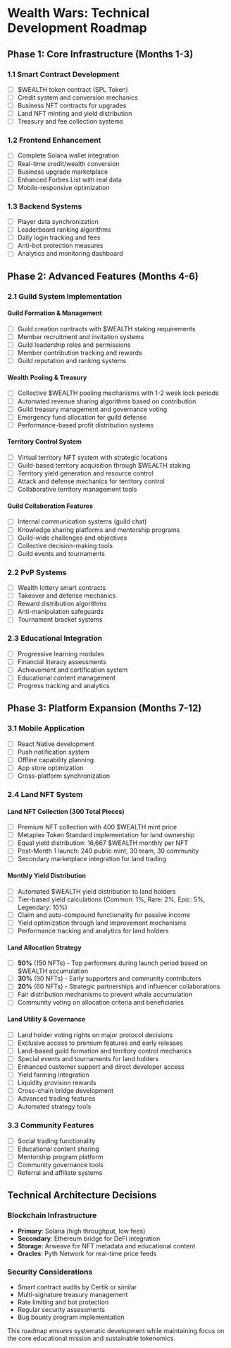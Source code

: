 # Wealth Wars: Technical Development Roadmap

## Phase 1: Core Infrastructure (Months 1-3)

### 1.1 Smart Contract Development
- [ ] $WEALTH token contract (SPL Token)
- [ ] Credit system and conversion mechanics
- [ ] Business NFT contracts for upgrades
- [ ] Land NFT minting and yield distribution
- [ ] Treasury and fee collection systems

### 1.2 Frontend Enhancement
- [ ] Complete Solana wallet integration
- [ ] Real-time credit/wealth conversion
- [ ] Business upgrade marketplace
- [ ] Enhanced Forbes List with real data
- [ ] Mobile-responsive optimization

### 1.3 Backend Systems
- [ ] Player data synchronization
- [ ] Leaderboard ranking algorithms
- [ ] Daily login tracking and fees
- [ ] Anti-bot protection measures
- [ ] Analytics and monitoring dashboard

## Phase 2: Advanced Features (Months 4-6)

### 2.1 Guild System Implementation

#### Guild Formation & Management
- [ ] Guild creation contracts with $WEALTH staking requirements
- [ ] Member recruitment and invitation systems
- [ ] Guild leadership roles and permissions
- [ ] Member contribution tracking and rewards
- [ ] Guild reputation and ranking systems

#### Wealth Pooling & Treasury
- [ ] Collective $WEALTH pooling mechanisms with 1-2 week lock periods
- [ ] Automated revenue sharing algorithms based on contribution
- [ ] Guild treasury management and governance voting
- [ ] Emergency fund allocation for guild defense
- [ ] Performance-based profit distribution systems

#### Territory Control System
- [ ] Virtual territory NFT system with strategic locations
- [ ] Guild-based territory acquisition through $WEALTH staking
- [ ] Territory yield generation and resource control
- [ ] Attack and defense mechanics for territory control
- [ ] Collaborative territory management tools

#### Guild Collaboration Features
- [ ] Internal communication systems (guild chat)
- [ ] Knowledge sharing platforms and mentorship programs
- [ ] Guild-wide challenges and objectives
- [ ] Collective decision-making tools
- [ ] Guild events and tournaments

### 2.2 PvP Systems
- [ ] Wealth lottery smart contracts
- [ ] Takeover and defense mechanics
- [ ] Reward distribution algorithms
- [ ] Anti-manipulation safeguards
- [ ] Tournament bracket systems

### 2.3 Educational Integration
- [ ] Progressive learning modules
- [ ] Financial literacy assessments
- [ ] Achievement and certification system
- [ ] Educational content management
- [ ] Progress tracking and analytics

## Phase 3: Platform Expansion (Months 7-12)

### 3.1 Mobile Application
- [ ] React Native development
- [ ] Push notification system
- [ ] Offline capability planning
- [ ] App store optimization
- [ ] Cross-platform synchronization

### 2.4 Land NFT System

#### Land NFT Collection (300 Total Pieces)
- [ ] Premium NFT collection with 400 $WEALTH mint price
- [ ] Metaplex Token Standard implementation for land ownership
- [ ] Equal yield distribution: 16,667 $WEALTH monthly per NFT
- [ ] Post-Month 1 launch: 240 public mint, 30 team, 30 community
- [ ] Secondary marketplace integration for land trading

#### Monthly Yield Distribution
- [ ] Automated $WEALTH yield distribution to land holders
- [ ] Tier-based yield calculations (Common: 1%, Rare: 2%, Epic: 5%, Legendary: 10%)
- [ ] Claim and auto-compound functionality for passive income
- [ ] Yield optimization through land improvement mechanisms
- [ ] Performance tracking and analytics for land holders

#### Land Allocation Strategy
- [ ] **50%** (150 NFTs) - Top performers during launch period based on $WEALTH accumulation
- [ ] **30%** (90 NFTs) - Early supporters and community contributors  
- [ ] **20%** (60 NFTs) - Strategic partnerships and influencer collaborations
- [ ] Fair distribution mechanisms to prevent whale accumulation
- [ ] Community voting on allocation criteria and beneficiaries

#### Land Utility & Governance
- [ ] Land holder voting rights on major protocol decisions
- [ ] Exclusive access to premium features and early releases
- [ ] Land-based guild formation and territory control mechanics
- [ ] Special events and tournaments for land holders
- [ ] Enhanced customer support and direct developer access
- [ ] Yield farming integration
- [ ] Liquidity provision rewards
- [ ] Cross-chain bridge development
- [ ] Advanced trading features
- [ ] Automated strategy tools

### 3.3 Community Features
- [ ] Social trading functionality
- [ ] Educational content sharing
- [ ] Mentorship program platform
- [ ] Community governance tools
- [ ] Referral and affiliate systems

## Technical Architecture Decisions

### Blockchain Infrastructure
- **Primary**: Solana (high throughput, low fees)
- **Secondary**: Ethereum bridge for DeFi integration
- **Storage**: Arweave for NFT metadata and educational content
- **Oracles**: Pyth Network for real-time price feeds

### Security Considerations
- Smart contract audits by Certik or similar
- Multi-signature treasury management
- Rate limiting and bot protection
- Regular security assessments
- Bug bounty program implementation

This roadmap ensures systematic development while maintaining focus on the core educational mission and sustainable tokenomics.
